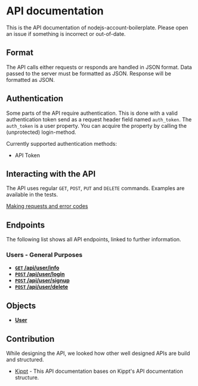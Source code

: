 # API documentation

This is the API documentation of nodejs-account-boilerplate. Please open an issue if something is incorrect or out-of-date.

## Format

The API calls either requests or responds are handled in JSON format. Data passed to the server must be formatted as JSON. Response will be formatted as JSON.

## Authentication

Some parts of the API require authentication. This is done with a valid authentication token send as a request header field named `auth_token`. The `auth_token` is a user property. You can acquire the property by calling the (unprotected) login-method.

Currently supported authentication methods:
- API Token

## Interacting with the API

The API uses regular <code>GET</code>, <code>POST</code>, <code>PUT</code> and <code>DELETE</code> commands. Examples are available in the tests.

[Making requests and error codes](https://github.com/fs-opensource/nodejs-account-boilerplate/blob/develop/docs/api-doc/basics/requests_and_errors.md)

## Endpoints

The following list shows all API endpoints, linked to further information.

### Users - General Purposes

- [**<code>GET</code>  /api/user/info**](https://github.com/fs-opensource/nodejs-account-boilerplate/blob/develop/docs/api-doc/endpoints/user/GET_user_info.md)
- [**<code>POST</code>  /api/user/login**](https://github.com/fs-opensource/nodejs-account-boilerplate/blob/develop/docs/api-doc/endpoints/user/POST_user_login.md)
- [**<code>POST</code>  /api/user/signup**](https://github.com/fs-opensource/nodejs-account-boilerplate/blob/develop/docs/api-doc/endpoints/user/POST_user_signup.md)
- [**<code>POST</code>  /api/user/delete**](https://github.com/fs-opensource/nodejs-account-boilerplate/blob/develop/docs/api-doc/endpoints/user/POST_user_delete.md)

## Objects

- [**User**](https://github.com/fs-opensource/nodejs-account-boilerplate/blob/develop/docs/api-doc/objects/user.md)

## Contribution

While designing the API, we looked how other well designed APIs are build and structured.

- [Kippt](https://github.com/kippt/api-documentation) - This API documentation bases on Kippt's API documentation structure.
